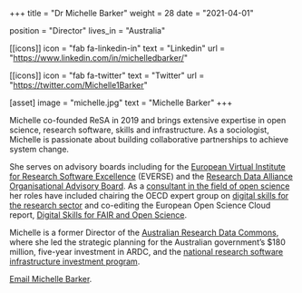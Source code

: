 +++
title = "Dr Michelle Barker"
weight = 28
date = "2021-04-01"

position = "Director"
lives_in = "Australia"

[[icons]]
  icon = "fab fa-linkedin-in"
  text = "Linkedin"
  url = "https://www.linkedin.com/in/michelledbarker/"

[[icons]]
  icon = "fab fa-twitter"
  text = "Twitter"
  url = "https://twitter.com/Michelle1Barker"

[asset]
  image = "michelle.jpg"
  text = "Michelle Barker"
+++

Michelle co-founded ReSA in 2019 and brings extensive expertise in open science, research software, skills and infrastructure. As a sociologist, Michelle is passionate about building collaborative partnerships to achieve system change. 

She serves on advisory boards including for the [European Virtual Institute for Research Software Excellence](https://everse.software/) (EVERSE) and the [Research Data Alliance Organisational Advisory Board](https://rd-alliance.org/about-rda/our-leadership/rda-organisational-advisory-board.html). As a [consultant in the field of open science](https://www.linkedin.com/in/michelledbarker/) her roles have included chairing the OECD expert group on [digital skills for the research sector](https://www.oecd-ilibrary.org/science-and-technology/building-digital-workforce-capacity-and-skills-for-data-intensive-science_e08aa3bb-en) and co-editing the European Open Science Cloud report, [Digital Skills for FAIR and Open Science](https://www.eoscsecretariat.eu/news-opinion/digital-skills-fair-open-science-report-eosc-skills-training-working-group).

Michelle is a former Director of the [Australian Research Data Commons](https://ardc.edu.au/), where she led the strategic planning for the Australian government’s $180 million, five-year investment in ARDC, and the [national research software infrastructure investment program](https://nectar.org.au/labs/).

[Email Michelle Barker](mailto:michelle@researchsoft.org).
